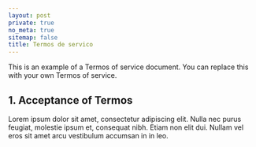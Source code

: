 ```yaml
---
layout: post
private: true
no_meta: true
sitemap: false
title: Termos de servico
---
```


This is an example of a Termos of service document. You can replace this with your own Termos of service.

## 1. Acceptance of Termos

Lorem ipsum dolor sit amet, consectetur adipiscing elit. Nulla nec purus feugiat, molestie ipsum et, consequat nibh. Etiam non elit dui. Nullam vel eros sit amet arcu vestibulum accumsan in in leo.
